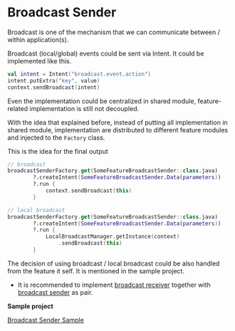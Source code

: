 # Broadcast Sender

Broadcast is one of the mechanism that we can communicate between / within application(s).

Broadcast (local/global) events could be sent via Intent. It could be implemented like this.

```kotlin
val intent = Intent("broadcast.event.action")
intent.putExtra("key", value)
context.sendBroadcast(intent)
```

Even the implementation could be centralized in shared module, feature-related implementation is still not decoupled.

With the idea that explained before, instead of putting all implementation in shared module, implementation are distributed to different feature modules and injected to the `Factory` class.

This is the idea for the final output

```kotlin
// broadcast
broadcastSenderFactory.get(SomeFeatureBroadcastSender::class.java)
        ?.createIntent(SomeFeatureBroadcastSender.Data(parameters))
        ?.run {
            context.sendBroadcast(this)
        }

// local broadcast
broadcastSenderFactory.get(SomeFeatureBroadcastSender::class.java)
        ?.createIntent(SomeFeatureBroadcastSender.Data(parameters))
        ?.run {
            LocalBroadcastManager.getInstance(context)
                .sendBroadcast(this)
        }
```

The decision of using broadcast / local broadcast could be also handled from the feature it self. It is mentioned in the sample project.

- It is recommended to implement [broadcast receiver](../../advanced/broadcast%20receiver) together with [broadcast sender](.) as pair.

**Sample project**

[Broadcast Sender Sample](./sample)

